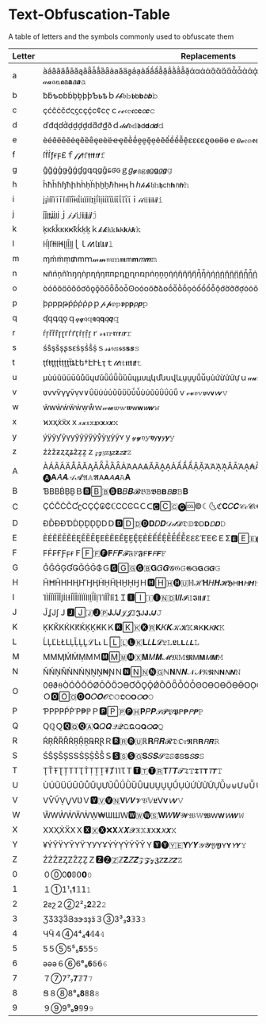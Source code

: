 # Text-Obfuscation-Table
A table of letters and the symbols commonly used to obfuscate them


|Letter|Replacements|
|------|------------|
|a|àáâãäåāăąǎǟǡǻȁȃȧаӑӓḁẚạảấầẩẫậắằẳẵặάαἀἁἂἃἄἅἆἇὰάᾀᾁᾂᾃᾄᾅᾆᾇᾰᾱᾲᾳᾴᾶᾷ⍶⍺ɑａ𝒶𝓪𝔞𝕒𝖆𝖺𝗮𝘢𝙖𝚊|
|b|ƀƃƅɒɓḃḅḇþϸƄьҍｂ𝒷𝓫𝔟𝕓𝖇𝖻𝗯𝘣𝙗𝚋|
|c|çćĉċčƈςϛсҫḉⅽ¢ϲҁｃ𝒸𝓬𝔠𝕔𝖈𝖼𝗰𝘤𝙘𝚌|
|d|ďđɖɗḋḍḏḑḓⅾƌժ₫ðｄ𝒹𝓭𝔡𝕕𝖉𝖽𝗱𝘥𝙙𝚍|
|e|èéêëēĕėęěȅȇȩеѐёҽҿӗḕḗḙḛḝẹẻẽếềểễệεɛϵєϱѳөӫɵｅ𝑒𝓮𝔢𝕖𝖊𝖾𝗲𝘦𝙚𝚎|
|f|ſḟẛƒғϝ£ｆ𝒻𝓯𝔣𝕗𝖋𝖿𝗳𝘧𝙛𝚏|
|g|ĝğġģǥǧǵɠɡգզցḡɕʛɢｇ𝑔𝓰𝔤𝕘𝖌𝗀𝗴𝘨𝙜𝚐|
|h|ĥħȟɦɧћիհḣḥḧḩḫẖℏһʜӊｈℎ𝒽𝓱𝔥𝕙𝖍𝖼𝗁𝗵𝘩𝙝𝚑|
|i|į¡ìíîïĩīĭıǐȉȋɨɩΐίιϊіїɪḭḯỉịἰἱἲἳὶίῑΐῐῒῖｉ𝒾𝓲𝔦𝕚𝖎𝗂𝗶𝘪𝙞𝚒|
|j|ĵǰȷɟʝјյϳｊ𝒿𝓳𝔧𝕛𝖏𝗃𝗷𝘫𝙟𝚓|
|k|ķĸƙǩκкҝҟḱḳḵｋ𝓀𝓴𝔨𝕜𝖐𝗄𝗸𝘬𝙠𝚔|
|l|ŀĺļľłƚǀɫɬɭḷḹḻḽ⎩ｌ𝓁𝓵𝔩𝕝𝖑𝗅𝗹𝘭𝙡𝚕|
|m|ɱḿṁṃ₥ⅿｍ𝓂𝓶𝔪𝕞𝖒𝗆𝗺𝘮𝙢𝚖|
|n|ɴñńņňŉŋƞǹɲɳήηπпբդըղոռրṅṇṉṋἠἡἢἣἤἥἦἧὴήᾐᾑᾒᾓᾔᾕᾖᾗῂῃῄῆῇიｎ𝓃𝓷𝔫𝕟𝖓𝗇𝗻𝘯𝙣𝚗|
|o|òóôõöōŏőơǒǫǭȍȏȫȭȯȱʘοόоӧծձօṍṏṑṓọỏốồổỗộớờởỡợὀὁὂὃὄὅὸόσ๐ｏ𝑜𝓸𝔬𝕠𝖔𝗈𝗼𝘰𝙤𝚘|
|p|þρрҏթṕṗῤῥ⍴ｐ𝓅𝓹𝔭𝕡𝖕𝗉𝗽𝘱𝙥𝚙|
|q|ʠԛգզϙｑ𝓆𝓺𝔮𝕢𝖖𝗊𝗾𝘲𝙦𝚚|
|r|ŕŗřȑȓɼɽгѓґӷṙṛṝṟｒ𝓇𝓻𝔯𝕣𝖗𝗋𝗿𝘳𝙧𝚛|
|s|śŝşšșʂѕԑṡṣṥṧṩｓ𝓈𝓼𝔰𝕤𝖘𝗌𝘀𝙨𝚜|
|t|ţťŧƫțʈṫṭṯṱẗȶէե†ԷՒȽҭｔ𝓉𝓽𝔱𝕥𝖙𝗍𝘁𝘵𝙩𝚝|
|u|µùúûüũūŭůűųưǔǖǘǚǜȕȗɥμυцկմնսվևṳṵṷṹṻụủứừửữựｕ𝓊𝓾𝔲𝕦𝖚𝗎𝘂𝘶𝙪𝚞|
|v|ʋνѵѷүұṽṿⅴ∨ΰϋύὐὑὒὓὔὕὖὗὺύῠῡῢΰῦῧｖ𝓋𝓿𝔳𝕧𝖛𝗏𝘃𝘷𝙫𝚟|
|w|ŵԝẁẃẅẇẉẘｗ𝓌𝔀𝔴𝕨𝖜𝗐𝘄𝘸𝙬𝚠|
|x|ϰхҳẋẍⅹｘ𝓍𝔁𝔵𝕩𝖝𝗑𝘅𝘹𝙭𝚡|
|y|ýÿŷƴȳγуўӯӱӳẏẙỳỵỷỹʏｙ𝓎𝔂𝔶𝕪𝖞𝗒𝘆𝘺𝙮𝚢|
|z|źżžƶȥʐʑẑẓẕｚ𝓏𝔃𝔷𝕫𝖟𝗓𝘇𝘻𝙯𝚣|
|A|ÀÁÂÃÄÅĀĂĄǍǞǠȀȂȦΆΑАѦӐӒḀẠẢẤẦẨẬẶἈἉᾈᾉᾸᾹᾺᾼ₳ÅȺẮẰẲẴἌἎἏᾌΆǺẪＡᗩ🅰🄰🇦🅐𝐀𝐴𝑨𝒜𝓐𝔄𝔸𝕬𝖠𝗔𝘈𝘼𝙰𝚨|
|B|ƁΒВḂḄḆＢ🅱🄱🇧🅑️𝐁𝐵𝑩𝓑𝔅𝔹𝕭𝖡𝗕𝘉𝘽𝙱𝚩|
|C|ÇĆĈĊČƇʗСҪḈ₢₵ℂⅭϹϾҀＣᑕ🅲🄲🇨🅒🆒©☾🌜ℭ𝐂𝐶𝑪𝒞𝒸𝓒𝔠𝕮𝖢𝗖𝘊𝘾𝙲|
|D|ÐĎĐƉƊḊḌḎḐḒⅮＤ🅳🄳🇩🅓️𝐃𝐷𝑫𝒟𝒹𝓓𝔇𝔻𝕯𝖣𝗗𝘋𝘿𝙳|
|E|ÈÉÊËĒĔĖĘĚȄȆȨΕЀЁЕӖḘḚḜẸẺẼẾỀỆḔḖỂỄԐℇƐἙῈЄＥΣ🅴🄴🇪🅔🇸🇬ℰ𝐄𝐸𝑬𝓔𝔈𝔼𝕰𝖤𝗘𝘌𝙀𝙴|
|F|ϜḞ₣ҒƑϝғＦ🄵🇫🅕𝐅𝐹𝑭𝓕𝔉𝔽𝕱𝖥𝗙𝘍𝙁𝙵|
|G|ĜĞĠĢƓǤǦǴḠ₲Ｇ🅶🄶🇬🅖🇧𝐆𝐺𝑮𝓖𝔊𝔾𝕲𝖦𝗚𝘎𝙂𝙶|
|H|ĤĦȞΗНҢҤӇӉḢḤḦḨḪῌꜦＨ🅷🄷🇭🅗🇺ℍℋ𝐇𝐻𝑯𝓗𝕳𝖧𝗛𝘏𝙃𝙷|
|I|ΊÌÍÎÏĨĪĬĮİƖƗǏȈȊΙΪІЇӀӏḬḮỈỊἸἹῘῙῚǐ1Ｉ🅸🄸🇮🅘🇳🇩𝐈𝐼𝑰𝓘𝔦𝕀𝕴𝖨𝗜𝘐𝙄𝙸|
|J|ĴʆЈʃＪ🅹🄹🇯🅙🇵𝐉𝐽𝑱𝒥𝓙𝕁𝕵𝖩𝗝𝘑𝙅𝙹|
|K|ĶƘǨΚЌКԞḰḲḴ₭KＫ🅺🄺🇰🅚🇷𝐊𝐾𝑲𝒦𝓚𝕂𝕶𝖪𝗞𝘒𝙆𝙺|
|L|ĹĻĽĿŁԼḶḸḺḼℒⅬ˪Ｌ🄻🇱🅛🇰𝐋𝐿𝑳𝓛𝔏𝕃𝕷𝖫𝗟𝘓𝙇𝙻|
|M|ΜМӍḾṀṂⅯＭ🅼🄼🇲🅜🇽𝐌𝑀𝑴𝓜𝔐𝕄𝕸𝖬𝗠𝘔𝙈𝙼|
|N|ÑŃŅŇǸΝṄṆṈṊ₦ƝＮ🅽🄽🇳🅝🇬ℕ𝐍𝑁𝑵𝒩𝓝𝔑𝕹𝖭𝗡𝘕𝙉𝙽|
|O|0θϑ⍬ÒÓÔÕÖØŌŎŐƆƟƠǑǪǬǾȌȎȪȬȮȰΘΟϴОѲӦӨӪՕỌỎỐỒỔỘỚỜỞỠỢΌΌṌṐṒὈʘṎỖＯ🅾🄾🇴🅞𝐎𝑂𝑶𝓞𝔒𝕆𝕺𝖮𝗢𝘖𝙊𝙾|
|P|ƤΡРҎṔṖῬ₱ℙＰ🅿🄿🇵🅟🇭𝐏𝑃𝑷𝒫𝓟𝔓𝕻𝖯𝗣𝘗𝙋𝙿|
|Q|ԚℚＱ🆀🇶🅠🇦𝐐𝑄𝑸𝒬𝓠𝔔𝕼𝖰𝗤𝘘𝙌𝚀|
|R|ŔŖŘȐȒṘṚṜṞ℞ɌⱤＲ🆁🇷🅡🇺ℝ𝐑𝑅𝑹𝓡𝔇𝔒𝔯𝕽𝖱𝗥𝘙𝙍𝚁|
|S|ŚŜŞŠȘЅՏṠṢṨṤṦＳ🆂🇸🅢🇬𝐒𝑆𝑺𝓢𝔖𝕊𝕾𝖲𝗦𝘚𝙎𝚂|
|T|ŢŤŦƮȚΤТҬṪṬṮṰ₮ȾΊΊꚌＴ🆃🇹🅣🇷𝐓𝑇𝑻𝓣𝔗𝕋𝕿𝖳𝗧𝘛𝙏𝚃|
|U|ÙÚÛÜŨŪŬŮŰŲƯǓǕǗǛȔȖԱՍṲṴṶṸỤỦỨỪỬỮỰǙ⊍⊎Մ⊌ṺＵ🆄🇺🅤🇸𝐔𝑈𝑼𝓤𝔘𝕌𝕦𝖀𝖴𝗨𝘜𝙐𝚄|
|V|ѴѶṼṾ⋁ⅤƲＶ🆅🇻🅥🇳𝐕𝑉𝑽𝓥𝔙𝕍𝕷𝖵𝗩𝘝𝙑𝚅|
|W|ŴԜẀẂẄẆẈ₩ƜШＷ🆆🇼🅦🇸𝐖𝑊𝑾𝓦𝔚𝕎𝖂𝖶𝗪𝘞𝙒𝚆|
|X|ΧХҲẊẌⅩＸ🆇🇽🅧❌𝐗𝑋𝑿𝓧𝔛𝕏𝖃𝖷𝗫𝘟𝙓𝚇|
|Y|¥ÝŶŸƳȲΥΫϓУҮҰẎỲỴỶỸῨῩＹ🆈🅨🇾🇪𝐘𝑌𝒀𝒴𝓨𝔜𝖄𝖸𝗬𝘠𝙔𝚈|
|Z|ŹŻŽƵȤΖẐẒẔＺ🆉🅩🇿ℤ𝐙𝑍𝒁𝒵𝓩𝔃𝖅𝖹𝗭𝘡𝙕𝚉|
|0|０⓪0𝟎𝟘𝟢𝟬𝟶|
|1|１①1¹₁𝟏𝟙𝟣𝟷|
|2|ƻƨշ２②2²₂𝟐𝟚𝟤𝟸|
|3|ƷӠЗҘӞՅɜɝзҙӟ３③3³₃𝟑𝟛𝟥𝟹|
|4|ЧӴ４④4⁴₄𝟒𝟜𝟦𝟺|
|5|Ƽ５⑤5⁵₅𝟓𝟝𝟧𝟻|
|6|əǝә６⑥6⁶₆𝟔𝟞𝟨𝟼|
|7|７⑦7⁷₇𝟕𝟟𝟩𝟽|
|8|Ց８⑧8⁸₈𝟖𝟠𝟪𝟾|
|9|９⑨9⁹₉𝟗𝟡𝟫𝟿|
